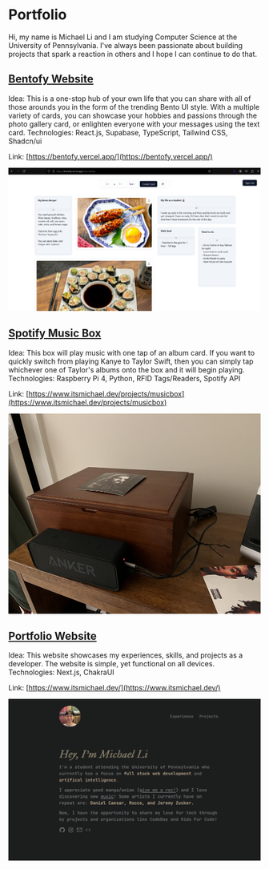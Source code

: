 # Portfolio
Hi, my name is Michael Li and I am studying Computer Science at the University of Pennsylvania. I've always been passionate about building projects that spark a reaction in others and I hope I can continue to do that. 

## [Bentofy Website](https://bentofy.vercel.app/)
Idea: This is a one-stop hub of your own life that you can share with all of those arounds you in the form of the trending Bento UI style. With a multiple variety of cards, you can showcase your hobbies and passions through the photo gallery card, or enlighten everyone with your messages using the text card.
Technologies: React.js, Supabase, TypeScript, Tailwind CSS, Shadcn/ui

Link: [https://bentofy.vercel.app/](https://bentofy.vercel.app/)

<img src="bento_screenshot.png" alt="Bentofy.vercel.app Preview" width="700px">

## [Spotify Music Box](https://www.itsmichael.dev/projects/musicbox)
Idea: This box will play music with one tap of an album card. If you want to quickly switch from playing Kanye to Taylor Swift, then you can simply tap whichever one of Taylor's albums onto the box and it will begin playing. 
Technologies: Raspberry Pi 4, Python, RFID Tags/Readers, Spotify API

Link: [https://www.itsmichael.dev/projects/musicbox](https://www.itsmichael.dev/projects/musicbox)

<img src="final_setup.jpg" alt="Spotify Music Box Preview" height="400px">

## [Portfolio Website](https://www.itsmichael.dev/)
Idea: This website showcases my experiences, skills, and projects as a developer. The website is simple, yet functional on all devices.
Technologies: Next.js, ChakraUI

Link: [https://www.itsmichael.dev/](https://www.itsmichael.dev/)

<img src="portfolioss.png" alt="Portfolio Website Preview" width="700px">
